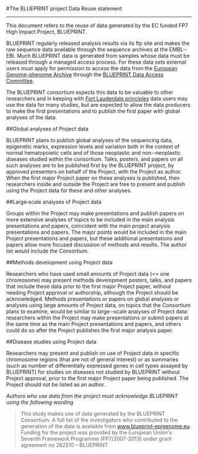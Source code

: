 #The BLUEPRINT project Data Reuse statement
***

This document refers to the reuse of data generated by the EC funded FP7 High Impact Project, BLUEPRINT.

BLUEPRINT regularly released analysis results via its ftp site and makes the raw sequence data available through the sequence archives at the EMBL-­‐EBI. Much BLUEPRINT data is generated from samples whose data must be released through a managed access process. For these data sets external users must apply for permission to access the data from the [European Genome-phenome Archive](https://www.ebi.ac.uk/ega/ "EGA") through the [BLUEPRINT Data Access Committee](https://www.ebi.ac.uk/ega/dataproviders/EGAO00000000072 "DAC").

The BLUEPRINT consortium expects this data to be valuable to other researchers and in keeping with [Fort Lauderdale principles](http://www.genome.gov/Pages/Research/WellcomeReport0303.pdf "Fort Lauderdale principles") data users may use the data for many studies, but are expected to allow the data producers to make the first presentations and to publish the first paper with global analyses of the data.

##Global analyses of Project data

BLUEPRINT plans to publish global analyses of the sequencing data, epigenetic marks, expression levels and variation both in the context of normal hematopoietic cells and of those neoplastic and non-­‐neoplastic diseases studied within the consortium. Talks, posters, and papers on all such analyses are to be published first by the BLUEPRINT project, by approved presenters on behalf of the Project, with the Project as author. When the first major Project paper on these analyses is published, then researchers inside and outside the Project are free to present and publish using the Project data for these and other analyses.

##Large­‐scale analyses of Project data

Groups within the Project may make presentations and publish papers on more extensive analyses of topics to be included in the main analysis presentations and papers, coincident with the main project analysis presentations and papers. The major points would be included in the main Project presentations and papers, but these additional presentations and papers allow more focused discussion of methods and results. The author list would include the Consortium.

##Methods development using Project data

Researchers who have used small amounts of Project data (<= one chromosome) may present methods development posters, talks, and papers that include these data prior to the first major Project paper, without needing Project approval or authorship, although the Project should be acknowledged. Methods presentations or papers on global analyses or analyses using large amounts of Project data, on topics that the Consortium plans to examine, would be similar to large-­‐scale analyses of Project data: researchers within the Project may make presentations or submit papers at the same time as the main Project presentations and papers, and others could do so after the Project publishes the first major analysis paper.

##Disease studies using Project data

Researchers may present and publish on use of Project data in specific chromosome regions (that are not of general interest) or as summaries (such as number of differentially expressed genes in cell types assayed by BLUEPRINT) for studies on diseases not studied by BLUEPRINT without Project approval, prior to the first major Project paper being published. The Project should not be listed as an author.

*Authors who use data from the project must acknowledge BLUEPRINT using the following wording* 

> This study makes use of data generated by the BLUEPRINT Consortium. A full list of 
> the investigators who contributed to the generation of the data is available from 
> www.blueprint-epigenome.eu. Funding for the project was provided by the 
> European Union's Seventh Framework Programme (FP7/2007-2013) under grant 
> agreement no 282510 – BLUEPRINT.  